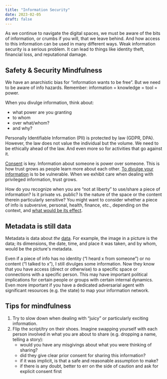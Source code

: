 ```yaml
---
title: "Information Security"
date: 2023-02-05
draft: false
---
```


As we continue to navigate the digital spaces, we must be aware of the
bits of information, or crumbs if you will, that we leave behind. And
how access to this information can be used in many different ways. Weak
information security is a serious problem. It can lead to things like
identity theft, financial loss, and reputational damage.

## Safety & Security Mindfulness

We have an anarchistic bias for “information wants to be free”.
But we need to be aware of info hazards.
Remember: information = knowledge = tool = power.

When you divulge information, think about:
- what power are you granting
- to whom
- over what/whom?
- and why?

Personally Identifiable Information (PII) is protected by law (GDPR, DPA).
However, the law does not value the individual but the volume.
We need to be ethically ahead of the law.
And even more so for activities that go against it.

[Consent](/consent) is key.
Information about someone is power over someone.
This is how trust grows as people learn more about each other.
[To divulge your information](/communication) is to be vulnerable.
When we exhibit care when dealing with privileged information,
trust grows.

How do you recognize when you are “not at liberty”
to use/share a piece of information?
Is it private vs. public?
Is the nature of the space or the content therein particularly sensitive?
You might want to consider whether
a piece of info is subversive, personal, health, finance, etc.,
depending on the context,
and [what would be its effect](/second-order-thinking).

## Metadata is still data

Metadata is data about *the* [data](/data-management).
For example,
the image in a picture is the data;
its dimensions,
the date, time, and place it was taken, and by whom,
would be the picture's metadata.

Even if a piece of info has
no identity (“I heard x from someone”)
or no content (“I talked to x”),
I still divulges some information.
Now they know that you have access (direct or otherwise)
to a specific space
or connections with a specific person.
This may have important political implications
for certain people or groups with
certain internal dynamics.
Even more important if you have a dedicated adversarial agent
with significant resources (e.g. the state)
to map your information network.

## Tips for mindfulness

1. Try to slow down when dealing with “juicy” or particularly exciting information.
2. Flip the script/try on their shoes.
Imagine swapping yourself with each person involved in what you are
about to share (e.g. dropping a name, telling a story):
    - would you have any misgivings about what you were thinking of
      sharing?
    - did they give clear prior consent for sharing this information?
    - if it was implicit, is that a safe and reasonable assumption to
      make?
    - if there is any doubt, better to err on the side of caution and
      ask for explicit consent first
